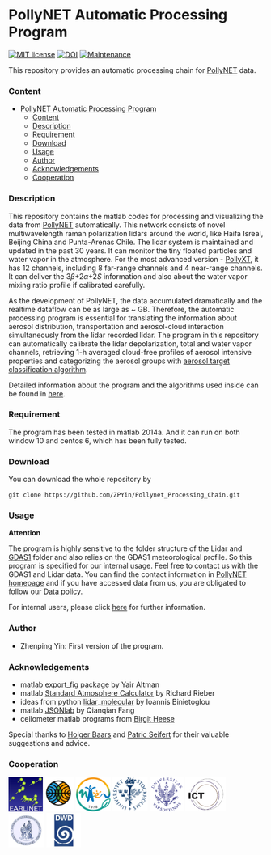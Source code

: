 # PollyNET Automatic Processing Program
[![MIT license](https://img.shields.io/badge/License-MIT-blue.svg)](https://lbesson.mit-license.org/) [![DOI](https://zenodo.org/badge/162991655.svg)](https://zenodo.org/badge/latestdoi/162991655)  [![Maintenance](https://img.shields.io/badge/Maintained%3F-yes-green.svg)](https://github.com/ZPYin/Pollynet_Processing_Chain/graphs/commit-activity)

This repository provides an automatic processing chain for [PollyNET](http://polly.rsd.tropos.de/?p=home) data.

### Content

- [PollyNET Automatic Processing Program](#pollynet-automatic-processing-program)
    - [Content](#content)
    - [Description](#description)
    - [Requirement](#requirement)
    - [Download](#download)
    - [Usage](#usage)
    - [Author](#author)
    - [Acknowledgements](#acknowledgements)
    - [Cooperation](#cooperation)

### Description

This repository contains the matlab codes for processing and visualizing the data from [PollyNET](/doc/pollynet.md) automatically. This network consists of novel multiwavelength raman polarization lidars around the world, like Haifa Isreal, Beijing China and Punta-Arenas Chile. The lidar system is maintained and updated in the past 30 years. It can monitor the tiny floated particles and water vapor in the atmosphere. For the most advanced version - [PollyXT](https://www.atmos-meas-tech.net/9/1767/2016/), it has 12 channels, including 8 far-range channels and 4 near-range channels. It can deliver the 3$\beta$+2$\alpha$+2$S$ information and also about the water vapor mixing ratio profile if calibrated carefully.

As the development of PollyNET, the data accumulated dramatically and the realtime dataflow can be as large as ~ GB. Therefore, the automatic processing program is essential for translating the information about aerosol distribution, transportation and aerosol-cloud interaction simultaneously from the lidar recorded lidar. The program in this repository can automatically calibrate the lidar depolarization, total and water vapor channels, retrieving 1-h averaged cloud-free profiles of aerosol intensive properties and categorizing the aerosol groups with [aerosol target classification algorithm](https://www.atmos-meas-tech.net/10/3175/2017/).

Detailed information about the program and the algorithms used inside can be found in [here](/doc/pollynet_processing_program.md). 

### Requirement

The program has been tested in matlab 2014a. And it can run on both window 10 and centos 6, which has been fully tested. 

### Download

You can download the whole repository by
```
git clone https://github.com/ZPYin/Pollynet_Processing_Chain.git
```

### Usage

**Attention**

The program is highly sensitive to the folder structure of the Lidar and [GDAS1](ftp://arlftp.arlhq.noaa.gov/pub/archives/gdas1) folder and also relies on the GDAS1 meteorological profile. So this program is specified for our internal usage. Feel free to contact us with the GDAS1 and Lidar data. You can find the contact information in [PollyNET homepage](http://polly.rsd.tropos.de/?p=home) and if you have accessed data from us, you are obligated to follow our [Data policy](http://polly.rsd.tropos.de/?p=data_policy).


For internal users, please click [here](/doc/pollynet_processing_program.md) for further information.

### Author

- Zhenping Yin: First version of the program.

### Acknowledgements

- matlab [export_fig](https://de.mathworks.com/matlabcentral/fileexchange/23629-export_fig) package by Yair Altman
- matlab [Standard Atmosphere Calculator](https://de.mathworks.com/matlabcentral/fileexchange/8799-standard-atmosphere-calculator) by Richard Rieber
- ideas from python [lidar_molecular](https://bitbucket.org/iannis_b/lidar_molecular/downloads) by Ioannis Binietoglou
- matlab [JSONlab](https://de.mathworks.com/matlabcentral/fileexchange/33381-jsonlab-a-toolbox-to-encode-decode-json-files) by Qianqian Fang
- ceilometer matlab programs from [Birgit Heese](https://www.tropos.de/institut/ueber-uns/mitarbeitende/birgit-heese/)

Special thanks to [Holger Baars](https://www.tropos.de/institut/ueber-uns/mitarbeitende/holger-baars/) and [Patric Seifert](https://www.tropos.de/institut/ueber-uns/mitarbeitende/patric-seifert/) for their valuable suggestions and advice.

### Cooperation

<div style="text-align: left;margin-top: 1em;">
   <a href="http://www.earlinet.org" target="_blank"><img src="img/earlinet_logo.jpg" height="68" width="68" alt="EARLINET"></a>
   <a href="http://www.fmi.fi/en/" target="_blank"><img src="img/fmi-logo_s.gif" height="68" alt="FMI"></a>
   <a href="http://www.nier.go.kr/eng/" target="_blank"><img src="img/NIER_logo_s.png" height="68" alt="NIER"></a>
   <a href="http://www.itm.su.se" target="_blank"><img src="img/s_u_small.png" height="68" alt="SU"></a>
   <a href="http://www.igf.fuw.edu.pl" target="_blank"><img src="img/uwa.png" height="68" alt="ifg"></a>
   <a href="http://www.ict.uevora.pt" target="_blank"><img src="img/ict.png" height="68" width="80" alt="Centro de Geof&iacute;sica de &Eacute;vora"></a>
   <a href="http://www.noa.gr" target="_blank"><img src="img/noa_logo.jpg" height="68" alt="NOA"></a>
   <a href="http://www.dwd.de" target="_blank"><img src="img/DWD_logo.jpg" height="68" alt="DWD"></a>
</div>
